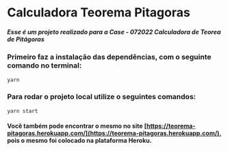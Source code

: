 # Calculadora Teorema Pitagoras

##### Esse é um projeto realizado para a Case - 072022 Calculadora de Teorea de Pitágoras

### Primeiro faz a instalação das dependências, com o seguinte comando no terminal:
`yarn`
### Para rodar o projeto local utilize o seguintes comandos:
`yarn start`

#### Você também pode encontrar o mesmo no site [https://teorema-pitagoras.herokuapp.com/](https://teorema-pitagoras.herokuapp.com/), pois o mesmo foi colocado na plataforma Heroku.

